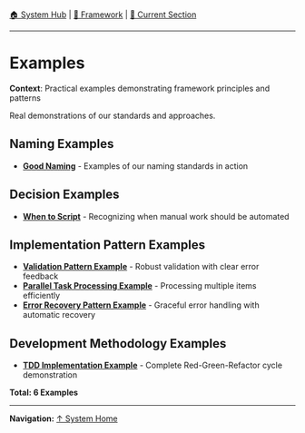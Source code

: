 [🏠 System Hub](INDEX.md) | [📁 Framework](./) | [📖 Current Section](#)

---

# Examples

**Context**: Practical examples demonstrating framework principles and patterns


Real demonstrations of our standards and approaches.

## Naming Examples
- **[Good Naming](examples/good-naming.md)** - Examples of our naming standards in action

## Decision Examples
- **[When to Script](examples/when-to-script.md)** - Recognizing when manual work should be automated

## Implementation Pattern Examples
- **[Validation Pattern Example](examples/validation-pattern-example.md)** - Robust validation with clear error feedback
- **[Parallel Task Processing Example](examples/parallel-task-processing-example.md)** - Processing multiple items efficiently
- **[Error Recovery Pattern Example](examples/error-recovery-pattern-example.md)** - Graceful error handling with automatic recovery

## Development Methodology Examples
- **[TDD Implementation Example](examples/tdd-implementation-example.md)** - Complete Red-Green-Refactor cycle demonstration

**Total: 6 Examples**

---
**Navigation:** [↑ System Home](INDEX.md)
